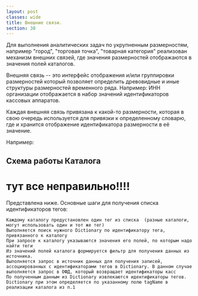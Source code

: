 ```yaml
---
layout: post
classes: wide
title: Внешние связи.
section: 30
---
```


Для выполнения аналитических задач по укрупненным размерностям, например "город", "торговая точка", "товарная категория"
реализован механизм внешних связей, где значения размерностей отображаются в значения полей каталогов.

Внешняя связь -- это интерфейс отображения и/или группировки размерностей который позволяет определить древовидные и 
иные структуры размерностей временного ряда. Например: ИНН организации отображается в набор значений идентификаторов
кассовых аппаратов.

Каждая внешняя связь привязана к какой-то размерности, которая в свою очередь используется для привязки к определенному
словарю, где и хранится отображение идентификатора размерности в её значение.

Например:

## Схема работы Каталога

# тут все неправильно!!!!

Представлена ниже. Основные шаги для получения списка идентификаторов тегов: 

    Каждому каталогу предустановлен один тег из списка  (разные каталоги, могут использовать один и тот же тег)
    Выполняется поиск нужного Dictionary по идентификатору тега, привязанного к каталогу
    При запросе к каталогу указываются значения его полей, по которым надо найти теги
    Из значений полей каталога формируется фильтр для получения данных из источника. 
    Выполняется запрос в источник данных для получения записей, ассоциированных с идентификаторами тегов в Dictionary. В данном случае выполняется запрос в ОФД, который возвращает идентификаторы касс
    По полученным данным из Dictionary извлекаются идентификаторы тегов. Dictionary при этом определяется по указанному полю tagName в реализации каталога из п.1
